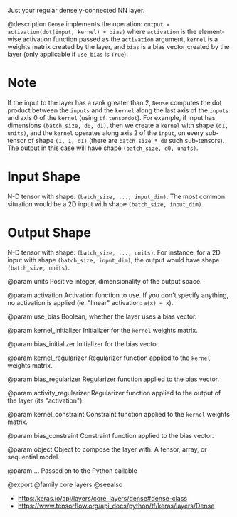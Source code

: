 Just your regular densely-connected NN layer.

@description
`Dense` implements the operation:
`output = activation(dot(input, kernel) + bias)`
where `activation` is the element-wise activation function
passed as the `activation` argument, `kernel` is a weights matrix
created by the layer, and `bias` is a bias vector created by the layer
(only applicable if `use_bias` is `True`).

# Note
If the input to the layer has a rank greater than 2, `Dense`
computes the dot product between the `inputs` and the `kernel` along the
last axis of the `inputs` and axis 0 of the `kernel` (using `tf.tensordot`).
For example, if input has dimensions `(batch_size, d0, d1)`, then we create
a `kernel` with shape `(d1, units)`, and the `kernel` operates along axis 2
of the `input`, on every sub-tensor of shape `(1, 1, d1)` (there are
`batch_size * d0` such sub-tensors). The output in this case will have
shape `(batch_size, d0, units)`.

# Input Shape
N-D tensor with shape: `(batch_size, ..., input_dim)`.
The most common situation would be
a 2D input with shape `(batch_size, input_dim)`.

# Output Shape
N-D tensor with shape: `(batch_size, ..., units)`.
For instance, for a 2D input with shape `(batch_size, input_dim)`,
the output would have shape `(batch_size, units)`.

@param units
Positive integer, dimensionality of the output space.

@param activation
Activation function to use.
If you don't specify anything, no activation is applied
(ie. "linear" activation: `a(x) = x`).

@param use_bias
Boolean, whether the layer uses a bias vector.

@param kernel_initializer
Initializer for the `kernel` weights matrix.

@param bias_initializer
Initializer for the bias vector.

@param kernel_regularizer
Regularizer function applied to
the `kernel` weights matrix.

@param bias_regularizer
Regularizer function applied to the bias vector.

@param activity_regularizer
Regularizer function applied to
the output of the layer (its "activation").

@param kernel_constraint
Constraint function applied to
the `kernel` weights matrix.

@param bias_constraint
Constraint function applied to the bias vector.

@param object
Object to compose the layer with. A tensor, array, or sequential model.

@param ...
Passed on to the Python callable

@export
@family core layers
@seealso
+ <https:/keras.io/api/layers/core_layers/dense#dense-class>
+ <https://www.tensorflow.org/api_docs/python/tf/keras/layers/Dense>
